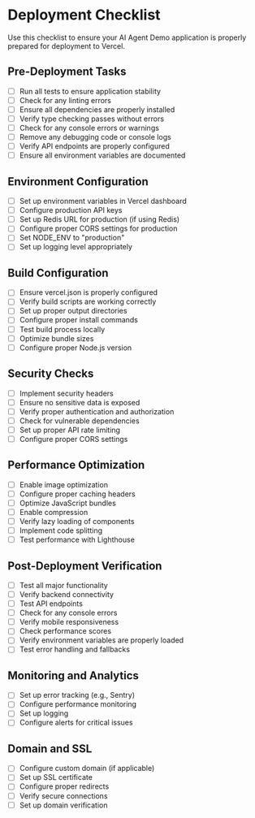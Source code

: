 # Deployment Checklist

Use this checklist to ensure your AI Agent Demo application is properly prepared for deployment to Vercel.

## Pre-Deployment Tasks

- [ ] Run all tests to ensure application stability
- [ ] Check for any linting errors
- [ ] Ensure all dependencies are properly installed
- [ ] Verify type checking passes without errors
- [ ] Check for any console errors or warnings
- [ ] Remove any debugging code or console logs
- [ ] Verify API endpoints are properly configured
- [ ] Ensure all environment variables are documented

## Environment Configuration

- [ ] Set up environment variables in Vercel dashboard
- [ ] Configure production API keys
- [ ] Set up Redis URL for production (if using Redis)
- [ ] Configure proper CORS settings for production
- [ ] Set NODE_ENV to "production"
- [ ] Set up logging level appropriately

## Build Configuration

- [ ] Ensure vercel.json is properly configured
- [ ] Verify build scripts are working correctly
- [ ] Set up proper output directories
- [ ] Configure proper install commands
- [ ] Test build process locally
- [ ] Optimize bundle sizes
- [ ] Configure proper Node.js version

## Security Checks

- [ ] Implement security headers
- [ ] Ensure no sensitive data is exposed
- [ ] Verify proper authentication and authorization
- [ ] Check for vulnerable dependencies
- [ ] Set up proper API rate limiting
- [ ] Configure proper CORS settings

## Performance Optimization

- [ ] Enable image optimization
- [ ] Configure proper caching headers
- [ ] Optimize JavaScript bundles
- [ ] Enable compression
- [ ] Verify lazy loading of components
- [ ] Implement code splitting
- [ ] Test performance with Lighthouse

## Post-Deployment Verification

- [ ] Test all major functionality
- [ ] Verify backend connectivity
- [ ] Test API endpoints
- [ ] Check for any console errors
- [ ] Verify mobile responsiveness
- [ ] Check performance scores
- [ ] Verify environment variables are properly loaded
- [ ] Test error handling and fallbacks

## Monitoring and Analytics

- [ ] Set up error tracking (e.g., Sentry)
- [ ] Configure performance monitoring
- [ ] Set up logging
- [ ] Configure alerts for critical issues

## Domain and SSL

- [ ] Configure custom domain (if applicable)
- [ ] Set up SSL certificate
- [ ] Configure proper redirects
- [ ] Verify secure connections
- [ ] Set up domain verification
